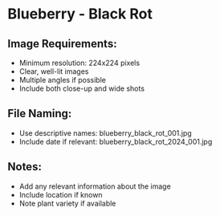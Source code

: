 # Blueberry - Black Rot

## Image Requirements:
- Minimum resolution: 224x224 pixels
- Clear, well-lit images
- Multiple angles if possible
- Include both close-up and wide shots

## File Naming:
- Use descriptive names: blueberry_black_rot_001.jpg
- Include date if relevant: blueberry_black_rot_2024_001.jpg

## Notes:
- Add any relevant information about the image
- Include location if known
- Note plant variety if available
